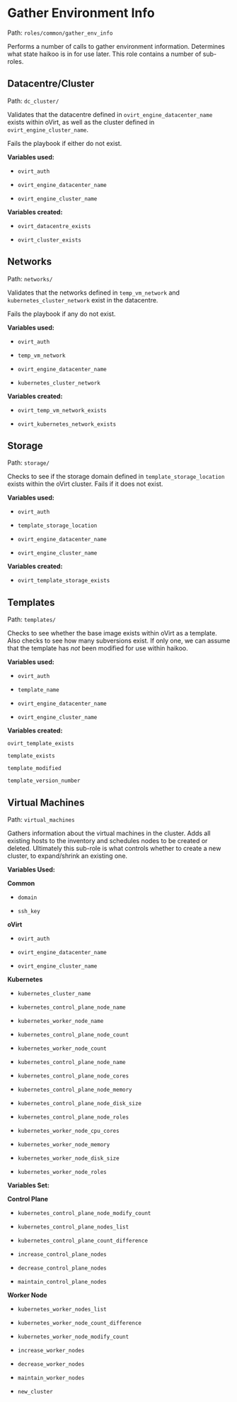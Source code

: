 # Gather Environment Info

Path:  `roles/common/gather_env_info`

Performs a number of calls to gather environment information. Determines what state haikoo is in for use later. This role contains a number of sub-roles.

## Datacentre/Cluster

Path: `dc_cluster/`

Validates that the datacentre defined in `ovirt_engine_datacenter_name` exists within oVirt, as well as the cluster defined in `ovirt_engine_cluster_name`.

Fails the playbook if either do not exist.

**Variables used:**

- `ovirt_auth`

- `ovirt_engine_datacenter_name`

- `ovirt_engine_cluster_name`

**Variables created:**

- `ovirt_datacentre_exists`

- `ovirt_cluster_exists`

## Networks

Path: `networks/`

Validates that the networks defined in `temp_vm_network` and `kubernetes_cluster_network` exist in the datacentre.

Fails the playbook if any do not exist.

**Variables used:**

- `ovirt_auth`

- `temp_vm_network`

- `ovirt_engine_datacenter_name`

- `kubernetes_cluster_network`

**Variables created:**

- `ovirt_temp_vm_network_exists`

- `ovirt_kubernetes_network_exists`

## Storage

Path: `storage/`

Checks to see if the storage domain defined in `template_storage_location` exists within the oVirt cluster. Fails if it does not exist.

**Variables used:**

- `ovirt_auth`

- `template_storage_location`

- `ovirt_engine_datacenter_name`

- `ovirt_engine_cluster_name`

**Variables created:**

- `ovirt_template_storage_exists`

## Templates

Path: `templates/`

Checks to see whether the base image exists within oVirt as a template. Also checks to see how many subversions exist. If only one, we can assume that the template has *not* been modified for use within haikoo.

**Variables used:**

- `ovirt_auth`

- `template_name`

- `ovirt_engine_datacenter_name`

- `ovirt_engine_cluster_name`

**Variables created:**

`ovirt_template_exists`

`template_exists`

`template_modified`

`template_version_number`

## Virtual Machines

Path: `virtual_machines`

Gathers information about the virtual machines in the cluster. Adds all existing hosts to the inventory and schedules nodes to be created or deleted. Ultimately this sub-role is what controls whether to create a new cluster, to expand/shrink an existing one.

**Variables Used:**

**Common**

- `domain`

- `ssh_key`

**oVirt**

- `ovirt_auth`

- `ovirt_engine_datacenter_name`

- `ovirt_engine_cluster_name`

**Kubernetes**

- `kubernetes_cluster_name`

- `kubernetes_control_plane_node_name`

- `kubernetes_worker_node_name`

- `kubernetes_control_plane_node_count`

- `kubernetes_worker_node_count`

- `kubernetes_control_plane_node_name`

- `kubernetes_control_plane_node_cores`

- `kubernetes_control_plane_node_memory`

- `kubernetes_control_plane_node_disk_size`

- `kubernetes_control_plane_node_roles`

- `kubernetes_worker_node_cpu_cores`

- `kubernetes_worker_node_memory`

- `kubernetes_worker_node_disk_size`

- `kubernetes_worker_node_roles`

**Variables Set:**

**Control Plane**

- `kubernetes_control_plane_node_modify_count`

- `kubernetes_control_plane_nodes_list`

- `kubernetes_control_plane_count_difference`

- `increase_control_plane_nodes`

- `decrease_control_plane_nodes`

- `maintain_control_plane_nodes`

**Worker Node**

- `kubernetes_worker_nodes_list`

- `kubernetes_worker_node_count_difference`

- `kubernetes_worker_node_modify_count`

- `increase_worker_nodes`

- `decrease_worker_nodes`

- `maintain_worker_nodes`

- `new_cluster`
